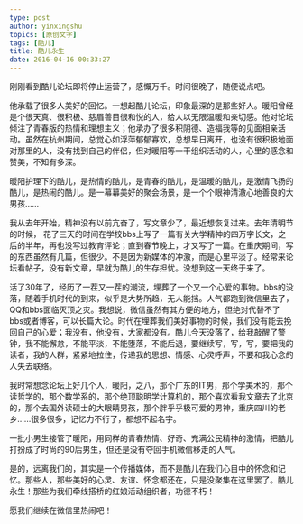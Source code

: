 ```yaml
---
type: post
author: yinxingshu
topics: [原创文字]
tags: [酷儿]
title: 酷儿永生
date: 2016-04-16 00:33:27
---
```


刚刚看到酷儿论坛即将停止运营了，感慨万千。时间很晚了，随便说点吧。

他承载了很多人美好的回忆。一想起酷儿论坛，印象最深的是那些好人。暖阳曾经是个很天真、很积极、慈眉善目很和悦的人，给人以无限温暖和亲切感。他对论坛倾注了青春版的热情和理想主义；他承办了很多积阴德、造福我等的见面相亲活动。虽然在杭州期间，总觉心如浮萍郁郁寡欢，总想早日离开，也没有很积极地面对那里的人，没有找到自己的伴侣，但对暖阳等一干组织活动的人，心里的感念和赞美，不知有多深。

暖阳护理下的酷儿，是热情的酷儿，是青春的酷儿，是温暖的酷儿，是激情飞扬的酷儿，是热闹的酷儿。是一幕幕美好的聚会场景，是一个个眼神清澈心地善良的大男孩……

我从去年开始，精神没有以前亢奋了，写文章少了，最近想恢复过来。去年清明节的时候， 花了三天的时间在学校bbs上写了一篇有关大学精神的四万字长文，之后的半年，再也没写过教育评论；直到春节晚上，才又写了一篇。在重庆期间，写的东西虽然有几篇，但很少。不是因为新媒体的冲激，而是心里平淡了。经常来论坛看帖子，没有新文章，早就为酷儿的生存担忧。没想到这一天终于来了。

活了30年了，经历了一茬又一茬的潮流，埋葬了一个又一个心爱的事物。bbs的没落，随着手机时代的到来，似乎是大势所趋，无人能挡。人气都跑到微信里去了，QQ和bbs面临灭顶之灾。我想说，微信虽然有其方便的地方，但绝对代替不了bbs或者博客，可以长篇大论。时代在埋葬我们美好事物的时候，我们没有能去挽回自己的心爱；我没有，他没有，大家都没有。酷儿今天没落了，给我敲醒了警钟，我不能懈怠，不能平淡，不能堕落，不能后退，要继续写，写，写，要把我的读者，我的人群，紧紧地拉住，传递我的思想、情感、心灵呼声，不要和我心念的人失去联络。

我时常想念论坛上好几个人，暖阳，之八，那个广东的IT男，那个学美术的，那个读哲学的，那个数学系的，那个绝顶聪明学计算机的，那个喜欢看我文章去了北京的，那个去国外读硕士的大眼睛男孩，那个胖乎乎极可爱的男神，重庆四川的老乡……很多很多，记忆力不行了，都想不起名字。

一批小男生接管了暖阳，用同样的青春热情、好奇、充满公民精神的激情，把酷儿打扮成了时尚的90后男生，但还是没有夺回手机微信移走的人气。

是的，远离我们的，其实是一个传播媒体，而不是酷儿在我们心目中的怀念和记忆。那些人，那些美好的心灵、友谊、怀念都还在，只是没聚集在这里罢了。酷儿永生！那些为我们牵线搭桥的红娘活动组织者，功德不朽！

愿我们继续在微信里热闹吧！